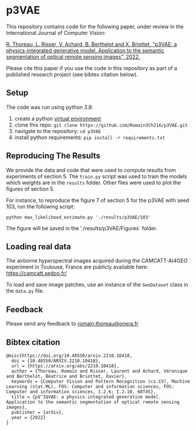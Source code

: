 # p3VAE

This repository contains code for the following paper, under review in the International Journal of Computer Vision:

[R. Thoreau, L. Risser, V. Achard, B. Berthelot and X. Briottet, "p3VAE: a physics-integrated generative model. Application to the semantic segmentation of optical remote sensing images", 2022.](https://arxiv.org/abs/2210.10418)

Please cite this paper if you use the code in this repository as part of a published research project (see bibtex citation below).

## Setup

The code was run using python 3.8:

1. create a python [virtual environment](https://docs.conda.io/projects/conda/en/latest/user-guide/tasks/manage-environments.html)
2. clone this repo: ```git clone https://github.com/Romain3Ch216/p3VAE.git```
3. navigate to the repository: ```cd p3VAE```
4. install python requirements: ```pip install -r requirements.txt```

## Reproducing The Results

We provide the data and code that were used to compute results from experiments of section 5.
The `train.py` script was used to train the models which weights are in the `results` folder. 
Other files were used to plot the figures of section 5.

For instance, to reproduce the figure 7 of section 5 for the p3VAE with seed 103, run the following script:

```python max_likelihood_estimate.py './results/p3VAE/103'```

The figure will be saved in the './results/p3VAE/Figures` folder.

## Loading real data

The airborne hyperspectral images acquired during the CAMCATT-AI4GEO experiment in Toulouse, France are publicly available here: https://camcatt.sedoo.fr/

To load and save image patches, use an instance of the `GeoDataset` class in the `data.py` file.

## Feedback

Please send any feedback to romain.thoreau@onera.fr

## Bibtex citation

```
@misc{https://doi.org/10.48550/arxiv.2210.10418,
  doi = {10.48550/ARXIV.2210.10418},
  url = {https://arxiv.org/abs/2210.10418},
  author = {Thoreau, Romain and Risser, Laurent and Achard, Véronique and Berthelot, Béatrice and Briottet, Xavier},
  keywords = {Computer Vision and Pattern Recognition (cs.CV), Machine Learning (stat.ML), FOS: Computer and information sciences, FOS: Computer and information sciences, I.2.6; I.2.10, 68T45},
  title = {p$^3$VAE: a physics-integrated generative model. Application to the semantic segmentation of optical remote sensing images},
  publisher = {arXiv},
  year = {2022}
}
```
